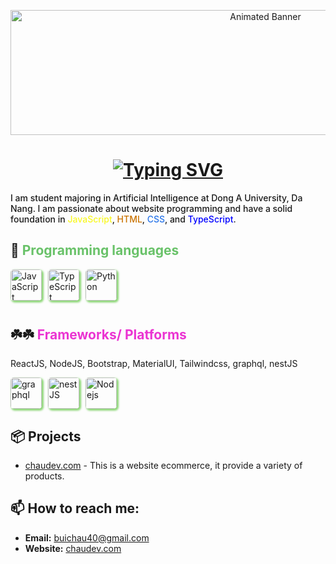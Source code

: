 <p align="center">
  <img src="https://tse3.mm.bing.net/th/id/OIG4.l6DiMsV_fKLrB6gcDAgB?pid=ImgGn" style="border-radius: ; height: 200px; object-fit: cover;" alt="Animated Banner" width="800"/>
</p>

<h1 align="center">
  <a href="https://git.io/typing-svg"><img src="https://readme-typing-svg.demolab.com?font=Fira+Code&size=21&pause=1000&color=F70303&background=39FFF000&random=false&width=435&lines=Hi+there%2C+I'm+Chou+%F0%9F%91%8B;I'm+a+Website+Development+Engineer%F0%9F%91%8B" alt="Typing SVG" /></a>
</h1>

<p align="start" style="font-weight: 500;">
  I am student majoring in Artificial Intelligence at Dong A University, Da Nang. I am passionate about website programming and have a solid foundation in  <span style="color: rgb(248, 248, 33);">JavaScript</span>, <span style="color: rgb(202, 115, 0);">HTML</span>, <span style="color: rgb(42, 118, 233);">CSS</span>, and <span style="color: blue;">TypeScript</span>.
</p>

## 🚀 <span style="color: rgb(105, 194, 105);">Programming languages</span>

<p style="display: flex; gap: 10px;">
  <a href="https://en.wikipedia.org/wiki/JavaScript"><img src="https://th.bing.com/th/id/OIP.DN7ToydkJZEdVaJVK_NhvwAAAA?rs=1&pid=ImgDetMain" alt="JavaScript" style="height: 50; width: 50; object-fit: cover; border-radius: 5px; box-shadow: 2px 2px 3px 1px rgba(54, 185, 14, 0.555);"/> </a>
  <a href="https://www.typescriptlang.org/"><img src="https://sdtimes.com/wp-content/uploads/2018/09/1_JsyV8lXMuTbRVLQ2FPYWAg-490x490.png" alt="TypeScript" style="height: 50; width: 50; object-fit: cover; border-radius: 5px; box-shadow: 2px 2px 3px 1px rgba(54, 185, 14, 0.555);"/> </a>
  <a href="https://en.wikipedia.org/wiki/JavaScript"><img src="https://th.bing.com/th/id/OIP.dJToM1TiZiJA0GYwzDHwjQAAAA?rs=1&pid=ImgDetMain" alt="Python" style="height: 50; width: 50; object-fit: cover; border-radius: 5px; box-shadow: 2px 2px 3px 1px rgba(54, 185, 14, 0.555);"/> </a>
</p>

<div style="margin-top: 40px;"></div>

## ☘️☘️ <span style="color: rgb(235, 52, 210);"> Frameworks/ Platforms</span>

<p style="display: flex; gap: 10px;">
  ReactJS, NodeJS, Bootstrap, MaterialUI, Tailwindcss, graphql, nestJS

  <div style="display: flex; gap: 10px;">
    <a href="https://graphql.org/"><img src="https://global-uploads.webflow.com/6047a9e35e5dc54ac86ddd90/6387a56a4ebd1e10d8d756b3_acOjPuh_6BlaE787AhPa3azeiph4Rq50vl9Zsq47x3Y.png" alt="graphql" style="height: 50; width: 50; object-fit: cover; border-radius: 5px; box-shadow: 2px 2px 3px 1px rgba(54, 185, 14, 0.555);"/> </a>
    <a href="https://nestjs.com/"><img src="https://th.bing.com/th/id/R.6e847eb5d016e6c27aab7f580d23806c?rik=%2bAmcFZJVGXgfuA&pid=ImgRaw&r=0" alt="nestJS" style="height: 50; width: 50; object-fit: cover; border-radius: 5px; box-shadow: 2px 2px 3px 1px rgba(54, 185, 14, 0.555);"/> </a>
    <a href="https://nodejs.org/en"><img src="https://th.bing.com/th/id/OIP.gcEdib5QdIi3XqO9Qww-vwHaEK?rs=1&pid=ImgDetMain" alt="Nodejs" style="height: 50;border-radius: 5px; box-shadow: 2px 2px 3px 1px rgba(54, 185, 14, 0.555);"/> </a>
  </div>
</p>

## 📦 Projects

- [chaudev.com](http://chaudev.com) - This is a website ecommerce, it provide a variety of products.

## 📫 How to reach me:

- **Email:** buichau40@gmail.com
- **Website:** [chaudev.com](http://chaudev.com)
